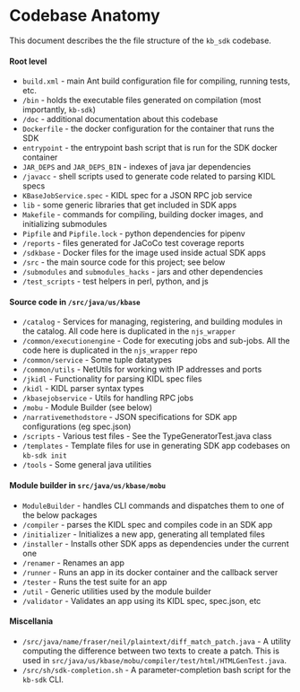 # Codebase Anatomy

This document describes the the file structure of the `kb_sdk` codebase.

#### Root level

* `build.xml` - main Ant build configuration file for compiling, running tests, etc.
* `/bin` - holds the executable files generated on compilation (most importantly, `kb-sdk`)
* `/doc` - additional documentation about this codebase
* `Dockerfile` - the docker configuration for the container that runs the SDK
* `entrypoint` - the entrypoint bash script that is run for the SDK docker container
* `JAR_DEPS` and `JAR_DEPS_BIN` - indexes of java jar dependencies
* `/javacc` - shell scripts used to generate code related to parsing KIDL specs
* `KBaseJobService.spec` - KIDL spec for a JSON RPC job service
* `lib` - some generic libraries that get included in SDK apps
* `Makefile` - commands for compiling, building docker images, and initializing submodules
* `Pipfile` and `Pipfile.lock` - python dependencies for pipenv
* `/reports` - files generated for JaCoCo test coverage reports
* `/sdkbase` - Docker files for the image used inside actual SDK apps
* `/src` - the main source code for this project; see below
* `/submodules` and `submodules_hacks` - jars and other dependencies
* `/test_scripts` - test helpers in perl, python, and js

#### Source code in `/src/java/us/kbase`

* `/catalog` - Services for managing, registering, and building modules in the catalog. All code here is duplicated in the `njs_wrapper`
* `/common/executionengine` - Code for executing jobs and sub-jobs. All the code here is duplicated in the `njs_wrapper` repo
* `/common/service` - Some tuple datatypes
* `/common/utils` - NetUtils for working with IP addresses and ports
* `/jkidl` - Functionality for parsing KIDL spec files
* `/kidl` - KIDL parser syntax types
* `/kbasejobservice` - Utils for handling RPC jobs
* `/mobu` - Module Builder (see below)
* `/narrativemethodstore` - JSON specifications for SDK app configurations (eg spec.json)
* `/scripts` - Various test files - See the TypeGeneratorTest.java class
* `/templates` - Template files for use in generating SDK app codebases on `kb-sdk init`
* `/tools` - Some general java utilities

#### Module builder in `src/java/us/kbase/mobu`

* `ModuleBuilder` - handles CLI commands and dispatches them to one of the below packages
* `/compiler` - parses the KIDL spec and compiles code in an SDK app
* `/initializer` - Initializes a new app, generating all templated files
* `/installer` - Installs other SDK apps as dependencies under the current one
* `/renamer` - Renames an app
* `/runner` - Runs an app in its docker container and the callback server
* `/tester` - Runs the test suite for an app
* `/util` - Generic utilities used by the module builder
* `/validator` - Validates an app using its KIDL spec, spec.json, etc

#### Miscellania

* `/src/java/name/fraser/neil/plaintext/diff_match_patch.java` - A utility computing the difference between two texts to create a patch. This is used in `src/java/us/kbase/mobu/compiler/test/html/HTMLGenTest.java`.
* `/src/sh/sdk-completion.sh` - A parameter-completion bash script for the `kb-sdk` CLI.


